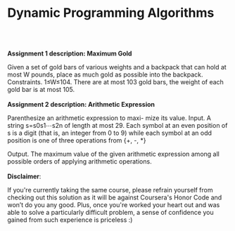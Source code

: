 # Dynamic Programming Algorithms
<br /> 
<br /> 

__Assignment 1 description: Maximum Gold__

Given a set of gold bars of various weights and a backpack that can hold at most W pounds, place as much gold as possible into the backpack. Constraints. 1≤W≤104. There are at most 103 gold bars, the weight of each gold bar is at most 105.
<br /> 
<br /> 
__Assignment 2 description: Arithmetic Expression__

Parenthesize an arithmetic expression to maxi- mize its value. 
Input. A string s=s0s1⋯s2n of length at most 29. Each symbol at an even position of s is a digit (that is, an integer from 0 to 9) while each symbol at an odd position is one of three operations from {+, -, *}

Output. The maximum value of the given arithmetic expression among all possible orders of applying arithmetic operations.
<br /> 
<br /> 
__Disclaimer__: 

If you're currently taking the same course, please refrain yourself from checking out this solution as it will be against Coursera's Honor Code and won’t do you any good. Plus, once you're worked your heart out and was able to solve a particularly difficult problem, a sense of confidence you gained from such experience is priceless :)
